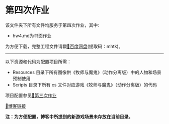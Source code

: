 # 第四次作业

该文件夹下所有文件均服务于第四次作业，其中:
- hw4.md为书面作业

为方便下载，完整工程文件请戳[🔗百度网盘](https://pan.baidu.com/s/11Skwt-Z0gM-u6X8SpeOXdw)(提取码：mhtk)。

---

以下资源和代码为配置项目所需：
- Resources 目录下所有图像供《牧师与魔鬼》（动作分离版）中的人物和场景预制使用
- Scripts 目录下所有 cs 文件对应游戏《牧师与魔鬼》（动作分离版）的代码

项目配置参见[🔗第三次作业](https://github.com/sherryjw/3D-Computer-Game-Programming/blob/master/Homework3)

[🔗博客链接](https://www.yuque.com/pijiuwujializijun/acorbw/vur27e)

**注：为方便配置，博客中所提到的新游戏场景未存放在当前目录。**
